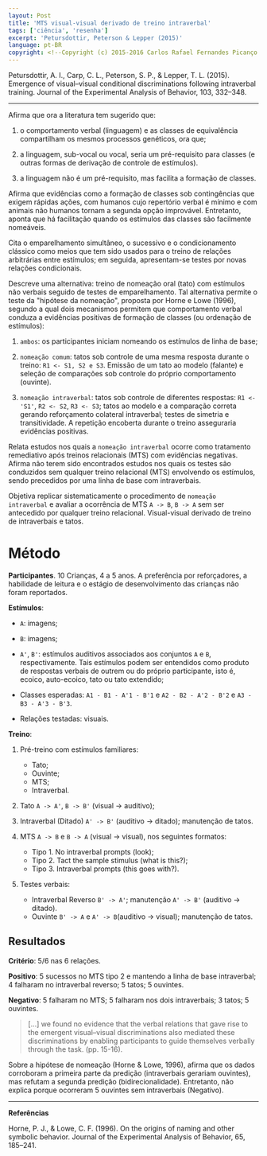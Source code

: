 ```yaml
---
layout: Post
title: 'MTS visual-visual derivado de treino intraverbal'
tags: ['ciência', 'resenha']
excerpt: 'Petursdottir, Peterson & Lepper (2015)'
language: pt-BR
copyright: <!--Copyright (c) 2015-2016 Carlos Rafael Fernandes Picanço.-->
---
```


Petursdottir, A. I., Carp, C. L., Peterson, S. P., & Lepper, T. L. (2015). Emergence of visual–visual conditional discriminations following intraverbal training. Journal of the Experimental Analysis of Behavior, 103, 332–348.

___

Afirma que ora a literatura tem sugerido que:

  1. o comportamento verbal (linguagem) e as classes de equivalência compartilham os mesmos processos genéticos, ora que;

  2. a linguagem, sub-vocal ou vocal, seria um pré-requisito para classes (e outras formas de derivação de controle de estímulos).

  3. a linguagem não é um pré-requisito, mas facilita a formação de classes.

Afirma que evidências como a formação de classes sob contingências que exigem rápidas ações, com humanos cujo repertório verbal é mínimo e com animais não humanos tornam a segunda opção improvável. Entretanto, aponta que há facilitação quando os estímulos das classes são facilmente nomeáveis.

Cita o emparelhamento simultâneo, o sucessivo e o condicionamento clássico como meios que tem sido usados para o treino de relações arbitrárias entre estímulos; em seguida, apresentam-se testes por novas relações condicionais.

Descreve uma alternativa: treino de nomeação oral (tato) com estímulos não verbais seguido de testes de emparelhamento. Tal alternativa permite o teste da "hipótese da nomeação", proposta por Horne e Lowe (1996), segundo a qual dois mecanismos permitem que comportamento verbal conduza a evidências positivas de formação de classes (ou ordenação de estímulos):

1. `ambos`: os participantes iniciam nomeando os estímulos de linha de base;

1. `nomeação comum`: tatos sob controle de uma mesma resposta durante o treino: `R1 <- S1, S2 e S3`. Emissão de um tato ao modelo (falante) e seleção de comparações sob controle do próprio comportamento (ouvinte).

1. `nomeação intraverbal`: tatos sob controle de diferentes respostas: `R1 <- 'S1'`, `R2 <- S2`, `R3 <- S3`; tatos ao modelo e a comparação correta gerando reforçamento colateral intraverbal; testes de simetria e transitividade. A repetição encoberta durante o treino asseguraria evidências positivas.

Relata estudos nos quais a `nomeação intraverbal` ocorre como tratamento remediativo após treinos relacionais (MTS) com evidências negativas. Afirma não terem sido encontrados estudos nos quais os testes são conduzidos sem qualquer treino relacional (MTS) envolvendo os estímulos, sendo precedidos por uma linha de base com intraverbais.

Objetiva replicar sistematicamente o procedimento de `nomeação intraverbal` e avaliar a ocorrência de MTS `A -> B`, `B -> A` sem ser antecedido por qualquer treino relacional. Visual-visual derivado de treino de intraverbais e tatos. 

# Método

**Participantes**. 10 Crianças, 4 a 5 anos. A preferência por reforçadores,  a habilidade de leitura e o estágio de desenvolvimento das crianças não foram reportados.

**Estímulos**:

- `A`: imagens;

- `B`: imagens;

- `A'`, `B'`: estímulos auditivos associados aos conjuntos `A` e `B`, respectivamente. Tais estímulos podem ser entendidos como produto de respostas verbais de outrem ou do próprio participante, isto é, ecoico, auto-ecoico, tato ou tato extendido;

- Classes esperadas: `A1 - B1 - A'1 - B'1` e `A2 - B2 - A'2 - B'2` e `A3 - B3 - A'3 - B'3`.

- Relações testadas: visuais.

**Treino**:

1. Pré-treino com estímulos familiares:
   - Tato;
   - Ouvinte;
   - MTS;
   - Intraverbal.

2. Tato `A -> A'`, `B -> B'` (visual -> auditivo);

3. Intraverbal (Ditado) `A' -> B'` (auditivo -> ditado); manutenção de tatos.

4. MTS `A -> B` e `B -> A` (visual -> visual), nos seguintes formatos:
   - Tipo 1. No intraverbal prompts (look);
   - Tipo 2. Tact the sample stimulus (what is this?);
   - Tipo 3. Intraverbal prompts (this goes with?).

5. Testes verbais:
   - Intraverbal Reverso `B' -> A'`; manutenção `A' -> B'` (auditivo -> ditado).
   - Ouvinte `B' -> A` e `A' -> B`(auditivo -> visual); manutenção de tatos.

## Resultados

**Critério**: 5/6 nas 6 relações.

**Positivo**: 5 sucessos no MTS tipo 2 e mantendo a linha de base intraverbal; 4 falharam no intraverbal reverso; 5 tatos; 5 ouvintes.

**Negativo**: 5 falharam no MTS; 5 falharam nos dois intraverbais; 3 tatos; 5 ouvintes.

> [...] we found no evidence that the verbal relations that gave rise to the emergent visual–visual discriminations also mediated these discriminations by enabling participants to guide themselves verbally through the task. (pp. 15-16).  

Sobre a hipótese de nomeação (Horne & Lowe, 1996), afirma que os dados corroboram a primeira parte da predição (intraverbais gerariam ouvintes), mas refutam a segunda predição (bidirecionalidade). Entretanto, não explica porque ocorreram 5 ouvintes sem intraverbais (Negativo).

___

**Referências**

Horne, P. J., & Lowe, C. F. (1996). On the origins of naming and other symbolic behavior. Journal of the Experimental Analysis of Behavior, 65, 185–241. 